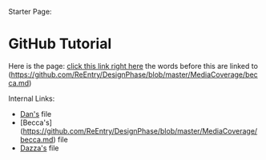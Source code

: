 Starter Page:

# GitHub Tutorial

Here is the page: [click this link right here](https://help.github.com/articles/github-flavored-markdown) the words before this are linked to (https://github.com/ReEntry/DesignPhase/blob/master/MediaCoverage/becca.md)

Internal Links:

* [Dan's](https://github.com/ReEntry/DesignPhase/blob/master/MediaCoverage/Dan.md) file
* [Becca's] (https://github.com/ReEntry/DesignPhase/blob/master/MediaCoverage/becca.md) file
* [Dazza's](https://github.com/ReEntry/DesignPhase/blob/master/MediaCoverage/dazza-file.md) file
